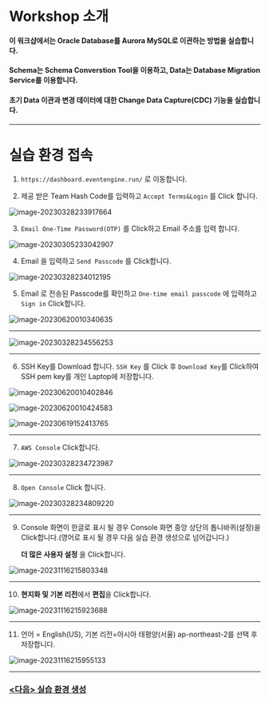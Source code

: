 # Workshop 소개

#### 이 워크샵에서는 Oracle Database를 Aurora MySQL로 이관하는 방법을 실습합니다.

#### Schema는 Schema Converstion Tool을 이용하고, Data는 Database Migration Service를 이용합니다.

#### 초기 Data 이관과 변경 데이터에 대한 Change Data Capture(CDC) 기능을 실습합니다.

---



# 실습 환경 접속



1. `https://dashboard.eventengine.run/` 로 이동합니다.



2. 제공 받은 Team Hash Code를 입력하고 `Accept Terms&Login` 를 Click 합니다.



![image-20230328233917664](images/image-20230328233917664.png)



3. `Email One-Time Password(OTP)` 를 Click하고 Email 주소를 입력 합니다.

![image-20230305233042907](images/image-20230305233042907.png)



4. Email 을 입력하고 `Send Passcode` 를 Click합니다.

![image-20230328234012195](images/image-20230328234012195.png)



5. Email 로 전송된 Passcode를 확인하고 `One-time email passcode` 에 입력하고  `Sign in` Click합니다.

![image-20230620010340635](images/image-20230620010340635.png)

---





![image-20230328234556253](images/image-20230328234556253.png)



---

6. SSH Key를 Download 합니다. `SSH Key` 를  Click 후 `Download Key`를 Click하여 SSH pem key를 개인 Laptop에 저장합니다.

![image-20230620010402846](images/image-20230620010402846.png)

![image-20230620010424583](images/image-20230620010424583.png)

![image-20230619152413765](images/image-20230619152413765.png)



---

7. `AWS Console` Click합니다.

![image-20230328234723987](images/image-20230328234723987.png)



---

8. `Open Console` Click 합니다.



![image-20230328234809220](images/image-20230328234809220.png)



---

9. Console 화면이 한글로 표시 될 경우 Console 화면 중앙 상단의 톱니바퀴(설정)을 Click합니다.(영어로 표시 될 경우 다음 실습 환경 생성으로 넘어갑니다.)

   **더 많은 사용자 설정** 을 Click합니다.

![image-20231116215803348](images/image-20231116215803348.png)



---

10. **현지화 및 기본 리전**에서 **편집**을 Click합니다.

![image-20231116215923688](images/image-20231116215923688.png)



---

11. 언어 = English(US), 기본 리전=아시아 태평양(서울) ap-northeast-2를 선택 후 저장합니다.

![image-20231116215955133](images/image-20231116215955133.png)



---



### [<다음> 실습 환경 생성](./02.md)
